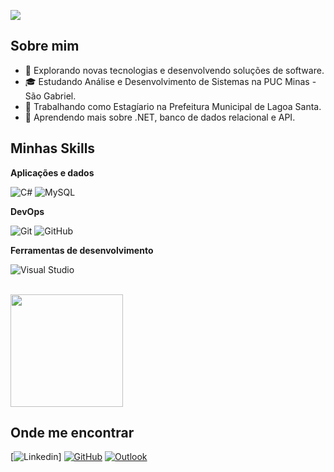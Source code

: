 ![](https://komarev.com/ghpvc/?username=iuricode&color=006bed)

## Sobre mim

- 🤔 Explorando novas tecnologias e desenvolvendo soluções de software.
- 🎓 Estudando Análise e Desenvolvimento de Sistemas na PUC Minas - São Gabriel.
- 💼 Trabalhando como Estagíario na Prefeitura Municipal de Lagoa Santa.
- 🌱 Aprendendo mais sobre .NET, banco de dados relacional e API.

## Minhas Skills

**Aplicações e dados**

![C#](https://img.shields.io/badge/C%23-333333?style=flat&logo=c-sharp&logoColor=00599C)
![MySQL](https://img.shields.io/badge/-MySQL-333333?style=flat&logo=mysql)

**DevOps**

![Git](https://img.shields.io/badge/-Git-333333?style=flat&logo=git)
![GitHub](https://img.shields.io/badge/-GitHub-333333?style=flat&logo=github)

**Ferramentas de desenvolvimento**

![Visual Studio](https://img.shields.io/badge/-Visual%20Studio-333333?style=flat&logo=visual-studio-code&logoColor=B603FC)

<br/>

<a href="https://github.com/brnxx" title="Perfil do Bruno">
  <img height="180em" src="https://github-readme-stats.vercel.app/api?username=iuricode&theme=dracula&show_icons=true" />
</a>

## Onde me encontrar

[![Linkedin](https://img.shields.io/badge/-username-blue?style=flat-square&logo=Linkedin&logoColor=white&link=https://www.linkedin.com/in/brunomaraujo1598/)]
[![GitHub](https://img.shields.io/github/followers/iuricode?label=follow&style=social)](https://github.com/brnxx)
[![Outlook](https://img.shields.io/badge/Microsoft_Outlook-0078D4?style=for-the-badge&logo=microsoft-outlook&logoColor=white&link=mailto:bruno-moonteiro@hotmail.com)](mailto:bruno-moonteiro@hotmail.com)
